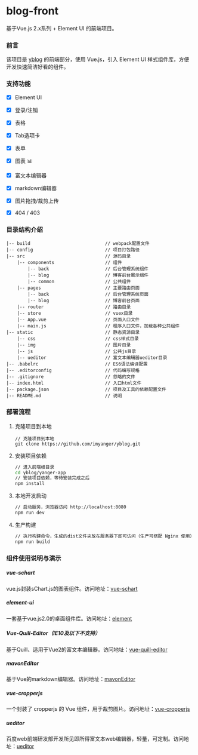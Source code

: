 # blog-front #

基于Vue.js 2.x系列 + Element UI 的前端项目。

### 前言 ###
该项目是 [yblog](https://github.com/imyanger/yblog) 的前端部分，使用 Vue.js，引入 Element UI 样式组件库，方便开发快速简洁好看的组件。

### 支持功能 ###
- [x] Element UI
- [x] 登录/注销
- [x] 表格
- [x] Tab选项卡
- [x] 表单
- [x] 图表 :bar_chart:
- [x] 富文本编辑器
- [x] markdown编辑器
- [x] 图片拖拽/裁剪上传
- [x] 404 / 403


### 目录结构介绍 ###

	|-- build                            // webpack配置文件
	|-- config                           // 项目打包路径
	|-- src                              // 源码目录
	    |-- components                   // 组件
	        |-- back                     // 后台管理系统组件
	        |-- blog                     // 博客前台展示组件
	        |-- common                   // 公共组件
	    |-- pages                        // 主要路由页面
	        |-- back                     // 后台管理系统页面
	        |-- blog                     // 博客前台页面
	    |-- router                       // 路由目录
	    |-- store                        // vuex目录
	    |-- App.vue                      // 页面入口文件
	    |-- main.js                      // 程序入口文件，加载各种公共组件
	|-- static                           // 静态资源目录
	    |-- css                          // css样式目录
	    |-- img                          // 图片目录
	    |-- js           	             // 公共js目录
	    |-- ueditor                      // 富文本编辑器ueditor目录
	|-- .babelrc                         // ES6语法编译配置
	|-- .editorconfig                    // 代码编写规格
	|-- .gitignore                       // 忽略的文件
	|-- index.html                       // 入口html文件
	|-- package.json                     // 项目及工具的依赖配置文件
	|-- README.md                        // 说明

### 部署流程 ###

1. 克隆项目到本地

   ``` she
   // 克隆项目到本地
   git clone https://github.com/imyanger/yblog.git
   ```

2. 安装项目依赖

   ``` sh
   // 进入前端根目录
   cd yblog/yanger-app
   // 安装项目依赖，等待安装完成之后
   npm install
   ```

3. 本地开发启动

   ``` sh
   // 启动服务，浏览器访问 http://localhost:8080
   npm run dev
   ```

4. 生产构建

   ``` sh
   // 执行构建命令，生成的dist文件夹放在服务器下即可访问（生产可搭配 Nginx 使用）
   npm run build
   ```

### 组件使用说明与演示 ###

##### vue-schart #####
vue.js封装sChart.js的图表组件。访问地址：[vue-schart](https://www.npmjs.com/package/vue-schart)

##### element-ui #####
一套基于vue.js2.0的桌面组件库。访问地址：[element](http://element.eleme.io/#/zh-CN/component/layout)

##### Vue-Quill-Editor（IE10及以下不支持） #####
基于Quill、适用于Vue2的富文本编辑器。访问地址：[vue-quill-editor](https://github.com/surmon-china/vue-quill-editor)

##### mavonEditor #####
基于Vue的markdown编辑器。访问地址：[mavonEditor](https://github.com/hinesboy/mavonEditor)

##### vue-cropperjs #####
一个封装了 cropperjs 的 Vue 组件，用于裁剪图片。访问地址：[vue-cropperjs](https://github.com/Agontuk/vue-cropperjs)

##### ueditor #####
百度web前端研发部开发所见即所得富文本web编辑器，轻量，可定制。访问地址：[ueditor](https://ueditor.baidu.com/website/index.html)
